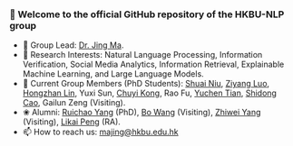 ### 👋 Welcome to the official GitHub repository of the HKBU-NLP group
- 🔭 Group Lead: [Dr. Jing Ma](https://majingcuhk.github.io/).
- 💞️ Research Interests: Natural Language Processing, Information Verification, Social Media Analytics, Information Retrieval, Explainable Machine Learning, and Large Language Models.
- 🌱 Current Group Members (PhD Students): [Shuai Niu](https://scholar.google.com/citations?user=lIpm3nEAAAAJ), [Ziyang Luo](https://scholar.google.com/citations?user=VI8NeJEAAAAJ), [Hongzhan Lin](https://scholar.google.com/citations?user=hOF1SLoAAAAJ), Yuxi Sun, [Chuyi Kong](https://scholar.google.com/citations?user=w5vcgWYAAAAJ), Rao Fu, [Yuchen Tian](https://scholar.google.com/citations?user=yfcxbMcAAAAJ), [Shidong Cao](https://scholar.google.com/citations?user=v-c_vTsAAAAJ&hl=zh-CN&oi=ao), Gailun Zeng (Visiting).
- ❀ Alumni: [Ruichao Yang](https://scholar.google.com/citations?user=DI3rqUAAAAAJ) (PhD), [Bo Wang](https://scholar.google.com/citations?user=AwFj_u8AAAAJ) (Visiting), [Zhiwei Yang](https://scholar.google.com/citations?user=SmOi-WYAAAAJ) (Visiting), [Likai Peng](https://scholar.google.com/citations?user=vDF_3dIAAAAJ) (RA).
- 📫 How to reach us: majing@hkbu.edu.hk

<!---
HKBUNLP/HKBUNLP is a ✨ special ✨ repository because its `README.md` (this file) appears on your GitHub profile.
You can click the Preview link to take a look at your changes.
--->
